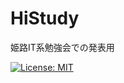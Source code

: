 # HiStudy

姫路IT系勉強会での発表用

[![License: MIT](https://img.shields.io/badge/License-MIT-yellow.svg)](https://opensource.org/licenses/MIT)
